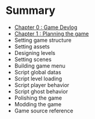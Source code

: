 # Summary

* [Chapter 0 : Game Devlog](ch0.md)
* [Chapter 1 : Planning the game](ch1.md)
* Setting game structure
* Setting assets
* Designing levels
* Setting scenes
* Building game menu
* Script global datas
* Script level loading
* Script player behavior
* Script ghost behavior
* Polishing the game
* Modding the game
* Game source reference
